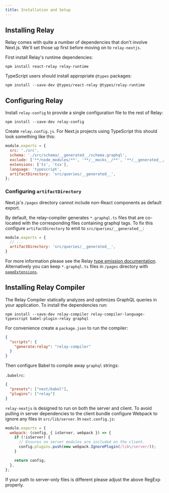 ```yaml
---
title: Installation and Setup
---
```


## Installing Relay

Relay comes with quite a number of dependencies that don't involve Next.js.
We'll set those up first before moving on to `relay-nextjs`.

First install Relay's runtime dependencies:

```
npm install react-relay relay-runtime
```

TypeScript users should install appropriate `@types` packages:

```
npm install --save-dev @types/react-relay @types/relay-runtime
```

## Configuring Relay

Install `relay-config` to provide a single configuration file to the rest of
Relay:

```
npm install --save-dev relay-config
```

Create `relay.config.js`. For Next.js projects using TypeScript this should look
something like this:

```js
module.exports = {
  src: './src',
  schema: './src/schema/__generated__/schema.graphql',
  exclude: ['**/node_modules/**', '**/__mocks__/**', '**/__generated__/**'],
  extensions: ['ts', 'tsx'],
  language: 'typescript',
  artifactDirectory: 'src/queries/__generated__',
};
```

### Configuring `artifactDirectory`

Next.js's `/pages` directory cannot include non-React components as default
export.

By default, the relay-compiler generates `*.graphql.ts` files that are
co-located with the corresponding files containing graphql tags. To fix this
configure `artifactDirectory` to emit to `src/queries/__generated__`:

```js:relay.config.js
module.exports = {
  // ...
  artifactDirectory: 'src/queries/__generated__',
}
```

For more information please see the Relay
[type emission documentation](https://relay.dev/docs/guides/type-emission/#single-artifact-directory).
Alternatively you can keep `*.graphql.ts` files in `/pages` directory with
[`pageExtensions`](https://nextjs.org/docs/api-reference/next.config.js/custom-page-extensions).

## Installing Relay Compiler

The Relay Compiler statically analyzes and optimizes GraphQL queries in your
application. To install the dependencies run:

```
npm install --save-dev relay-compiler relay-compiler-language-typescript babel-plugin-relay graphql
```

For convenience create a `package.json` to run the compiler:

```json
{
  "scripts": {
    "generate:relay": "relay-compiler"
  }
}
```

Then configure Babel to compile away `graphql` strings:

`.babelrc`:

```json
{
  "presets": ["next/babel"],
  "plugins": ["relay"]
}
```

`relay-nextjs` is designed to run on both the server and client. To avoid
pulling in server dependencies to the client bundle configure Webpack to ignore
any files in `src/lib/server`. In `next.config.js`:

```js
module.exports = {
  webpack: (config, { isServer, webpack }) => {
    if (!isServer) {
      // Ensures no server modules are included on the client.
      config.plugins.push(new webpack.IgnorePlugin(/lib\/server/));
    }

    return config;
  },
};
```

If your path to server-only files is different please adjust the above RegExp
properly.
